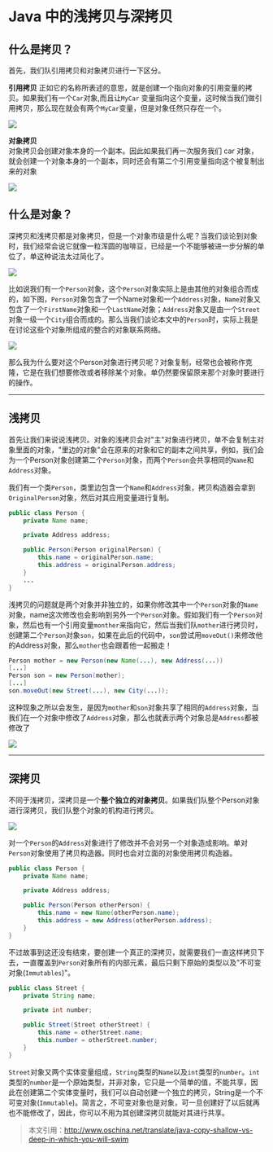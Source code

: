 # Java 中的浅拷贝与深拷贝

## 什么是拷贝？
首先，我们队引用拷贝和对象拷贝进行一下区分。  

**引用拷贝**  正如它的名称所表述的意思，就是创建一个指向对象的引用变量的拷贝。如果我们有一个`Car`对象,而且让`MyCar` 变量指向这个变量，这时候当我们做引用拷贝，那么现在就会有两个`MyCar`变量，但是对象任然只存在一个。  

![](https://github.com/finissage/study_nodes/blob/master/img/1001.jpg?raw=true)


**对象拷贝**  
对象拷贝会创建对象本身的一个副本。因此如果我们再一次服务我们 car 对象，就会创建一个对象本身的一个副本，同时还会有第二个引用变量指向这个被复制出来的对象

![](https://github.com/finissage/study_nodes/blob/master/img/1002.jpg?raw=true)


## 什么是对象？
深拷贝和浅拷贝都是对象拷贝，但是一个对象市级是什么呢？当我们谈论到对象时，我们经常会说它就像一粒浑圆的咖啡豆，已经是一个不能够被进一步分解的单位了，单这种说法太过简化了。  

![](https://github.com/finissage/study_nodes/blob/master/img/1003.jpg?raw=true)


比如说我们有一个`Person`对象，这个`Person`对象实际上是由其他的对象组合而成的，如下图，`Person`对象包含了一个Name对象和一个`Address`对象，`Name`对象又包含了一个`FirstName`对象和一个`LastName`对象；`Address`对象又是由一个`Street`对象一级一个`City`组合而成的。那么当我们谈论本文中的`Person`时，实际上我是在讨论这些个对象所组成的整合的对象联系网络。

![](https://github.com/finissage/study_nodes/blob/master/img/1004.jpg?raw=true)


那么我为什么要对这个Person对象进行拷贝呢？对象复制，经常也会被称作克隆，它是在我们想要修改或者移除某个对象。单仍然要保留原来那个对象时要进行的操作。

---

## 浅拷贝
首先让我们来说说浅拷贝。对象的浅拷贝会对"主"对象进行拷贝，单不会复制主对象里面的对象，"里边的对象"会在原来的对象和它的副本之间共享，例如，我们会为一个Person对象创建第二个`Person`对象，而两个`Person`会共享相同的`Name`和`Address`对象。

我们有一个类`Person`，类里边包含一个`Name`和`Address`对象，拷贝构造器会拿到`OriginalPerson`对象，然后对其应用变量进行复制。
```java
public class Person {
	private Name name;

	private Address address;

	public Person(Person originalPerson) {
		this.name = originalPerson.name;
		this.address = originalPerson.address;
	}
	...
}
```
浅拷贝的问题就是两个对象并非独立的，如果你修改其中一个`Person`对象的`Name`对象，name这次修改也会影响到另外一个`Person`对象。假如我们有一个`Person`对象，然后也有一个引用变量`monther`来指向它，然后当我们队`mother`进行拷贝时，创建第二个`Person`对象`son`，如果在此后的代码中，`son`尝试用`moveOut()`来修改他的Address对象，那么`mother`也会跟着他一起搬走！
```java
Person mother = new Person(new Name(...), new Address(...))
[...]
Person son = new Person(mother);
[...]
son.moveOut(new Street(...), new City(...));
```
这种现象之所以会发生，是因为`mother`和`son`对象共享了相同的`Address`对象，当我们在一个对象中修改了`Address`对象，那么也就表示两个对象总是`Address`都被修改了

![](https://github.com/finissage/study_nodes/blob/master/img/1005.jpg?raw=true)


---

## 深拷贝
不同于浅拷贝，深拷贝是一个**整个独立的对象拷贝**。如果我们队整个Person对象进行深拷贝，我们队整个对象的机构进行拷贝。

![](https://github.com/finissage/study_nodes/blob/master/img/1006.jpg?raw=true)


对一个`Person`的`Address`对象进行了修改并不会对另一个对象造成影响。单对`Person`对象使用了拷贝构造器。同时也会对立面的对象使用拷贝构造器。
```java
public class Person {
	private Name name;

	private Address address;

	public Person(Person otherPerson) {
		this.name = new Name(otherPerson.name);
		this.address = new Address(otherPerson.address);
	}
}
```
不过故事到这还没有结束，要创建一个真正的深拷贝，就需要我们一直这样拷贝下去，一直覆盖到`Person`对象所有的内部元素，最后只剩下原始的类型以及"不可变对象(`Immutables`)"。
```java 
public class Street {
	private String name;

	private int number;

	public Street(Street otherStreet) {
		this.name = otherStreet.name;
		this.number = otherStreet.number;
	}
}
```
`Street`对象又两个实体变量组成，`String`类型的`Name`以及`int`类型的`number`。`int`类型的`number`是一个原始类型，并非对象，它只是一个简单的值，不能共享，因此在创建第二个实体变量时，我们可以自动创建一个独立的拷贝，String是一个不可变对象(`Immutable`)。简言之，不可变对象也是对象，可一旦创建好了以后就再也不能修改了，因此，你可以不用为其创建深拷贝就能对其进行共享。


> 本文引用：http://www.oschina.net/translate/java-copy-shallow-vs-deep-in-which-you-will-swim